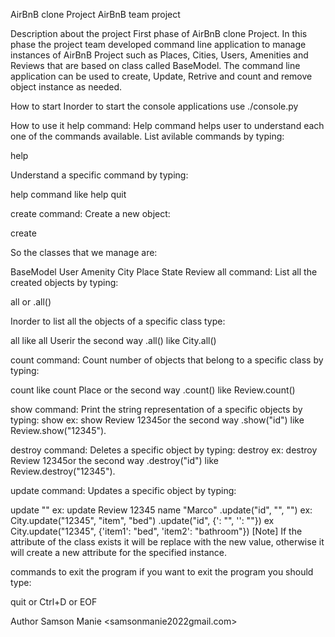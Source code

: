 AirBnB clone Project
AirBnB team project

Description about the project
First phase of AirBnB clone Project. In this phase the project team developed command line application to manage instances of AirBnB Project such as Places, Cities, Users, Amenities and Reviews that are based on class called BaseModel. The command line application can be used to create, Update, Retrive and count and remove object instance as needed.

How to start
Inorder to start the console applications use ./console.py

How to use it
help command: Help command helps user to understand each one of the commands available. List avilable commands by typing:

help

Understand a specific command by typing:

help command like help quit

create command: Create a new object:

create <object class>

So the classes that we manage are:

BaseModel
User
Amenity
City
Place
State
Review
all command: List all the created objects by typing:

all or .all()

Inorder to list all the objects of a specific class type:

all <class name> like all Userir the second way <class name>.all() like City.all()

count command: Count number of objects that belong to a specific class by typing:

count <class name> like count Place or the second way <class name>.count() like Review.count()

show command: Print the string representation of a specific objects by typing: show <class name> <id> ex: show Review 12345or the second way <class name>.show("id") like Review.show("12345").

destroy command: Deletes a specific object by typing: destroy <class name> <id> ex: destroy Review 12345or the second way <class name>.destroy("id") like Review.destroy("12345").

update command: Updates a specific object by typing:

update <class name> <id> <name> "<value>" ex: update Review 12345 name "Marco"
<class name>.update("id", "<name>", "<value>") ex: City.update("12345", "item", "bed")
<class name>.update("id", {'<name1>: "<value1>", '<name2>': "<value2>"}) ex City.update("12345", {'item1': "bed", 'item2': "bathroom"})
[Note] If the attribute of the class exists it will be replace with the new value, otherwise it will create a new attribute for the specified instance.

commands to exit the program if you want to exit the program you should type:

quit or Ctrl+D or EOF

Author
Samson Manie <samsonmanie2022gmail.com>
